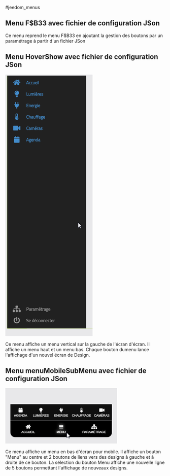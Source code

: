 #jeedom_menus

## Menu F$B33 avec fichier de configuration JSon

Ce menu reprend le menu F$B33 en ajoutant la gestion des boutons par un paramétrage à partir d'un fichier JSon

## Menu HoverShow avec fichier de configuration JSon

![Menu HoverShow](./menuHoverShow/doc/images/menuOuvert.png)

Ce menu affiche un menu vertical sur la gauche de l'écran d'écran. Il affiche un menu haut et un menu bas. Chaque bouton dumenu lance l'affichage d'un nouvel écran de Design.

## Menu menuMobileSubMenu avec fichier de configuration JSon
![Menu HoverShow](./menuMobileSubMenu/doc/images/menuOuvert.png)

Ce menu affiche un menu en bas d'écran pour mobile. Il affiche un bouton "Menu" au centre et 2 boutons de liens vers des designs à gauche et à droite de ce bouton. La sélection du bouton Menu affiche une nouvelle ligne de 5 boutons permettant l'affichage de nouveaux designs.
